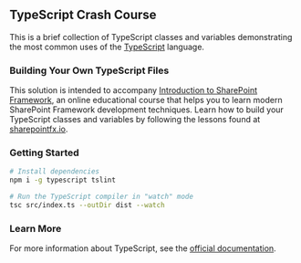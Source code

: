 ## TypeScript Crash Course

This is a brief collection of TypeScript classes and variables demonstrating the most common uses of the [TypeScript](https://www.typescriptlang.org/) language.

### Building Your Own TypeScript Files

This solution is intended to accompany [Introduction to SharePoint Framework](https://sharepointfx.io/), an online educational course that helps you to learn modern SharePoint Framework development techniques. Learn how to build your TypeScript classes and variables by following the lessons found at [sharepointfx.io](https://sharepointfx.io/).

### Getting Started

```bash
# Install dependencies
npm i -g typescript tslint

# Run the TypeScript compiler in "watch" mode
tsc src/index.ts --outDir dist --watch
```

### Learn More

For more information about TypeScript, see the [official documentation](https://www.typescriptlang.org/docs/home.html).
